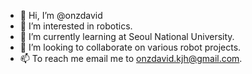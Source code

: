 - 👋 Hi, I’m @onzdavid
- 👀 I’m interested in robotics.
- 🌱 I’m currently learning at Seoul National University.
- 💞️ I’m looking to collaborate on various robot projects.
- 📫 To reach me email me to onzdavid.kjh@gmail.com.

<!---
onzdavid/onzdavid is a ✨ special ✨ repository because its `README.md` (this file) appears on your GitHub profile.
You can click the Preview link to take a look at your changes.
--->
